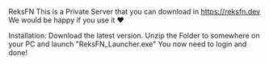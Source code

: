 ReksFN
This is a Private Server that you can download in https://reksfn.dev
We would be happy if you use it ❤️

Installation:
Download the latest version.
Unzip the Folder to somewhere on your PC and launch "ReksFN_Launcher.exe"
You now need to login and done!
